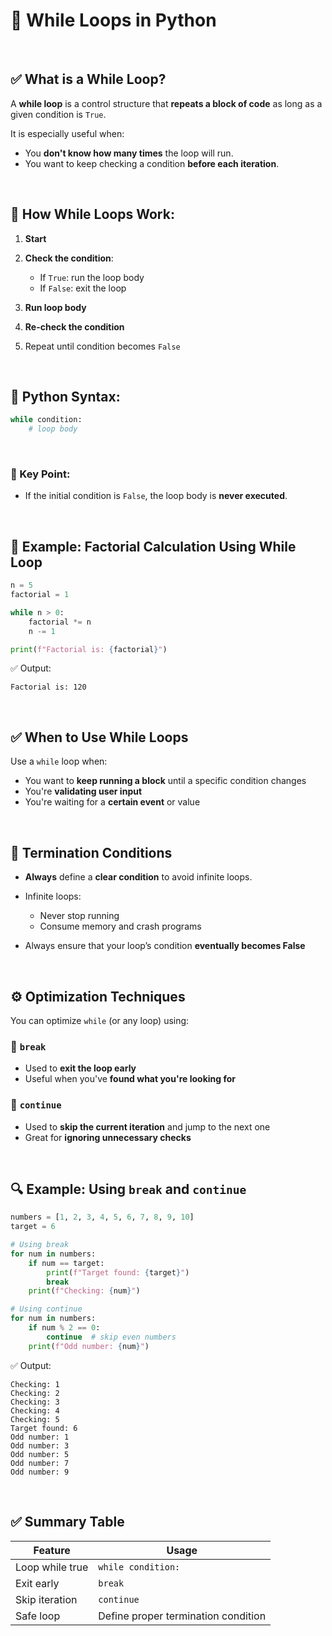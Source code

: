 # 📘 While Loops in Python 

 

## ✅ What is a While Loop?

A **while loop** is a control structure that **repeats a block of code** as long as a given condition is `True`.

It is especially useful when:

* You **don't know how many times** the loop will run.
* You want to keep checking a condition **before each iteration**.

 

## 🔁 How While Loops Work:

1. **Start**
2. **Check the condition**:

   * If `True`: run the loop body
   * If `False`: exit the loop
3. **Run loop body**
4. **Re-check the condition**
5. Repeat until condition becomes `False`

 

## 🧪 Python Syntax:

```python
while condition:
    # loop body
```

 

### 🔹 Key Point:

* If the initial condition is `False`, the loop body is **never executed**.

 

## 🎯 Example: Factorial Calculation Using While Loop

```python
n = 5
factorial = 1

while n > 0:
    factorial *= n
    n -= 1

print(f"Factorial is: {factorial}")
```

✅ Output:

```
Factorial is: 120
```

 

## ✅ When to Use While Loops

Use a `while` loop when:

* You want to **keep running a block** until a specific condition changes
* You're **validating user input**
* You're waiting for a **certain event** or value

 

## 🛑 Termination Conditions

* **Always** define a **clear condition** to avoid infinite loops.
* Infinite loops:

  * Never stop running
  * Consume memory and crash programs
* Always ensure that your loop’s condition **eventually becomes False**

 

## ⚙️ Optimization Techniques

You can optimize `while` (or any loop) using:

### 🔸 `break`

* Used to **exit the loop early**
* Useful when you've **found what you're looking for**

### 🔸 `continue`

* Used to **skip the current iteration** and jump to the next one
* Great for **ignoring unnecessary checks**

 

## 🔍 Example: Using `break` and `continue`

```python
numbers = [1, 2, 3, 4, 5, 6, 7, 8, 9, 10]
target = 6

# Using break
for num in numbers:
    if num == target:
        print(f"Target found: {target}")
        break
    print(f"Checking: {num}")

# Using continue
for num in numbers:
    if num % 2 == 0:
        continue  # skip even numbers
    print(f"Odd number: {num}")
```

✅ Output:

```
Checking: 1
Checking: 2
Checking: 3
Checking: 4
Checking: 5
Target found: 6
Odd number: 1
Odd number: 3
Odd number: 5
Odd number: 7
Odd number: 9
```

 

## ✅ Summary Table

| Feature         | Usage                               |
| --------------- | ----------------------------------- |
| Loop while true | `while condition:`                  |
| Exit early      | `break`                             |
| Skip iteration  | `continue`                          |
| Safe loop       | Define proper termination condition |
